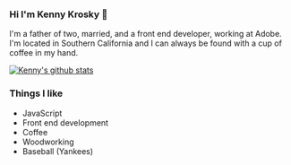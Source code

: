 ### Hi I'm Kenny Krosky 👋

I'm a father of two, married, and a front end developer, working at Adobe. I'm located in Southern California and I can always be found with a cup of coffee in my hand. 


[![Kenny's github stats](https://github-readme-stats.vercel.app/api?username=ispykenny)](https://github.com/anuraghazra/github-readme-stats)

### Things I like

- JavaScript
- Front end development
- Coffee
- Woodworking
- Baseball (Yankees)
